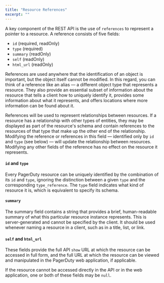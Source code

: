```yaml
---
title: "Resource References"
excerpt: ""
---
```

A key component of the REST API is the use of `references` to represent a pointer to a resource. A reference consists of five fields:
- `id` (required, readOnly)
- `type` (required)
- `summary` (readOnly)
- `self` (readOnly)
- `html_url` (readOnly)

References are used anywhere that the identification of an object is important, but the object itself cannot be modified. In this regard, you can think of a reference like an alias — a different object type that represents a resource. They also provide an essential subset of information about the resource that tells a client how to uniquely identify it, provides some information about what it represents, and offers locations where more information can be found about it.

References will be used to represent relationships between resources. If a resource has a relationship with other types of entities, they may be displayed as part of the resource's schema and contain references to the resources of that type that make up the other end of the relationship. Modifying the reference or references in this field — identified only by `id` and `type` (see below) — will update the relationship between resources. Modifying any other fields of the reference has no effect on the resource it represents.

#### `id` and `type`

Every PagerDuty resource can be uniquely identified by the combination of its `id` and `type`, ignoring the distinction between a given `type` and the corresponding `type_reference`. The `type` field indicates what kind of resource it is, which is <Link to="/docs/rest-api-v2/resource-schemas/">equivalent to specify its schema</Link>.

#### `summary`

The summary field contains a string that provides a brief, human-readable summary of what this particular resource instance represents. This is server-generated and cannot be specified by the client. It should be used whenever naming a resource in a client, such as in a title, list, or link.

#### `self` and `html_url`

These fields provide the full <Link to="/docs/rest-api-v2/endpoints/#resourcesid-show">API `show` URL</Link> at which the resource can be accessed in full form, and the full URL at which the resource can be viewed and manipulated in the PagerDuty web application, if applicable.

If the resource cannot be accessed directly in the API or in the web application, one or both of these fields may be `null`.
